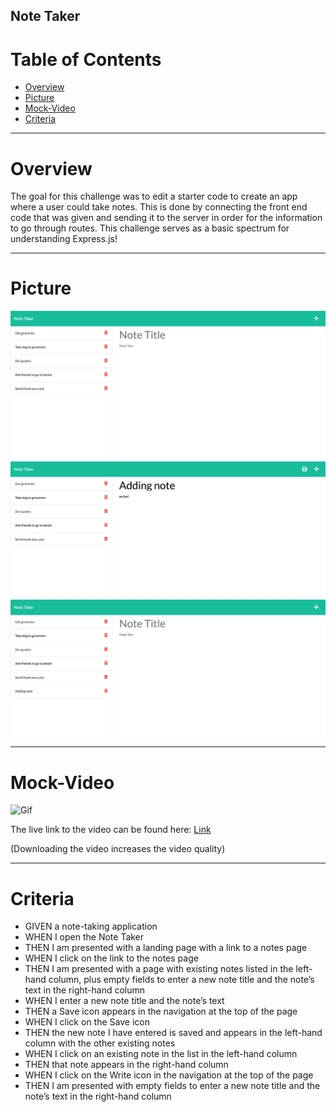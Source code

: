 ## Note Taker

# Table of Contents
- [Overview](#Overview)
- [Picture](#Picture)
- [Mock-Video](#Mock-Video)
- [Criteria](#Criteria)

---

# Overview

The goal for this challenge was to edit a starter code to create an app where a user could take notes. This is done by connecting the front end code that was given and sending it to the server in order for the information to go through routes. This challenge serves as a basic spectrum for understanding Express.js!

---

# Picture

![Seeing Notes](./assets/screenshot1.jpg)
![Adding Note](./assets/screenshot2.jpg)
![Deleting Note](./assets/screnshot3.jpg)

---

# Mock-Video

![Gif](./assets/note%20taker.gif)

The live link to the video can be found here:
[Link](https://drive.google.com/file/d/1WeIeQYQ-tSDtk4Mns5iqT6FL0lMJEXot/view)

(Downloading the video increases the video quality)

---

# Criteria
- GIVEN a note-taking application
- WHEN I open the Note Taker
- THEN I am presented with a landing page with a link to a notes page
- WHEN I click on the link to the notes page
- THEN I am presented with a page with existing notes listed in the left-hand column, plus empty fields to enter a new note title and the note’s text in the right-hand column
- WHEN I enter a new note title and the note’s text
- THEN a Save icon appears in the navigation at the top of the page
- WHEN I click on the Save icon
- THEN the new note I have entered is saved and appears in the left-hand column with the other existing notes
- WHEN I click on an existing note in the list in the left-hand column
- THEN that note appears in the right-hand column
- WHEN I click on the Write icon in the navigation at the top of the page
- THEN I am presented with empty fields to enter a new note title and the note’s text in the right-hand column